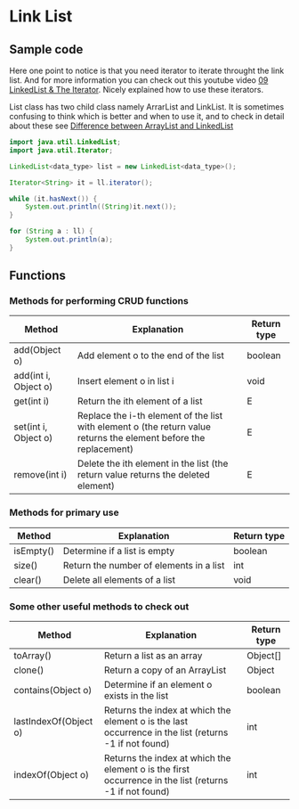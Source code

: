 # Link List

## Sample code

Here one point to notice is that you need iterator to iterate throught the link list. And for more information you can check out this youtube video [09 LinkedList & The Iterator](https://www.youtube.com/watch?v=kOcLQdKl8x0&ab_channel=AlexSmith). Nicely explained how to use these iterators.

List class has two child class namely ArrarList and LinkList. It is sometimes confusing to think which is better and when to use it, and to check in detail about these see [Difference between ArrayList and LinkedList](https://javagoal.com/difference-between-arraylist-and-linkedlist/#:~:text=Implementation%20of%20both%20classes%20are%20the%20first%20difference,Serializable%2C%20Deque%20interface%20and%20extends%20the%20AbstractList%20class.)

```java
import java.util.LinkedList;
import java.util.Iterator;

LinkedList<data_type> list = new LinkedList<data_type>();

Iterator<String> it = ll.iterator();

while (it.hasNext()) {
    System.out.println((String)it.next());
}

for (String a : ll) {
    System.out.println(a);
}
```

## Functions

### Methods for performing CRUD functions

| Method               | Explanation                                                                                                       | Return type |
| -------------------- | ----------------------------------------------------------------------------------------------------------------- | ----------- |
| add(Object o)        | Add element o to the end of the list                                                                              | boolean     |
| add(int i, Object o) | Insert element o in list i                                                                                        | void        |
| get(int i)           | Return the ith element of a list                                                                                  | E           |
| set(int i, Object o) | Replace the i-th element of the list with element o (the return value returns the element before the replacement) | E           |
| remove(int i)        | Delete the ith element in the list (the return value returns the deleted element)                                 | E           |

### Methods for primary use

| Method    | Explanation                             | Return type |
| --------- | --------------------------------------- | ----------- |
| isEmpty() | Determine if a list is empty            | boolean     |
| size()    | Return the number of elements in a list | int         |
| clear()   | Delete all elements of a list           | void        |

### Some other useful methods to check out

| Method                | Explanation                                                                                            | Return type |
| --------------------- | ------------------------------------------------------------------------------------------------------ | ----------- |
| toArray()             | Return a list as an array                                                                              | Object[]    |
| clone()               | Return a copy of an ArrayList                                                                          | Object      |
| contains(Object o)    | Determine if an element o exists in the list                                                           | boolean     |
| lastIndexOf(Object o) | Returns the index at which the element o is the last occurrence in the list (returns -1 if not found)  | int         |
| indexOf(Object o)     | Returns the index at which the element o is the first occurrence in the list (returns -1 if not found) | int         |
